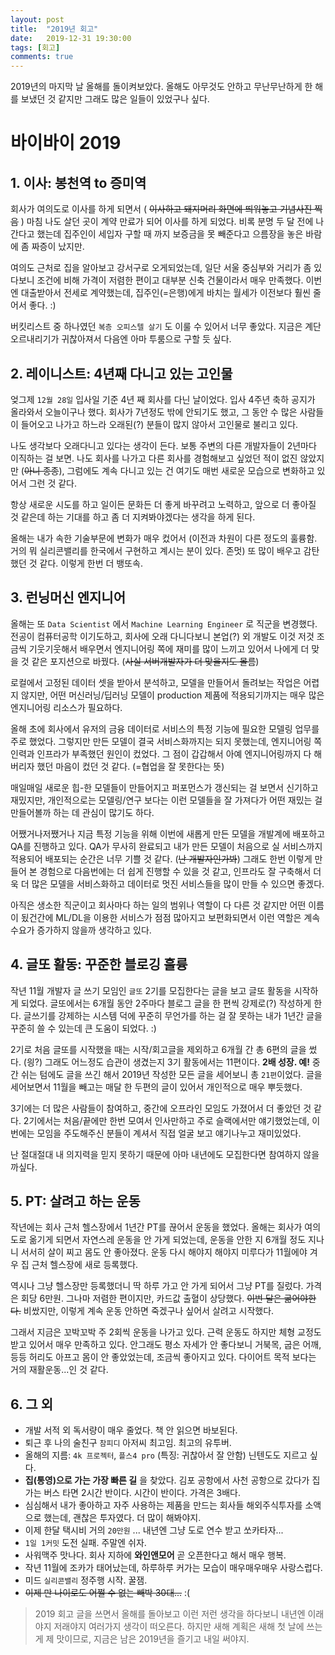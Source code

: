 ```yaml
---
layout: post
title:  "2019년 회고"
date:   2019-12-31 19:30:00
tags: [회고]
comments: true
---
```


2019년의 마지막 날 올해를 돌이켜보았다. 올해도 아무것도 안하고 무난무난하게 한 해를 보냈던 것 같지만 그래도 많은 일들이 있었구나 싶다.

# 바이바이 2019

## 1. 이사: 봉천역 to 증미역

회사가 여의도로 이사를 하게 되면서 ( ~~이사하고 돼지머리 화면에 띄워놓고 기념사진 찍음~~ ) 마침 나도 살던 곳이 계약 만료가 되어 이사를 하게 되었다. 비록 분명 두 달 전에 나간다고 했는데 집주인이 세입자 구할 때 까지 보증금을 못 빼준다고 으름장을 놓은 바람에 좀 짜증이 났지만.

여의도 근처로 집을 알아보고 강서구로 오게되었는데, 일단 서울 중심부와 거리가 좀 있다보니 조건에 비해 가격이 저렴한 편이고 대부분 신축 건물이라서 매우 만족했다. 이번엔 대출받아서 전세로 계약했는데, 집주인(=은행)에게 바치는 월세가 이전보다 훨씬 줄어서 좋다. :)

버킷리스트 중 하나였던 `복층 오피스텔 살기` 도 이룰 수 있어서 너무 좋았다. 지금은 계단 오르내리기가 귀찮아져서 다음엔 아마 투룸으로 구할 듯 싶다.

## 2. 레이니스트: 4년째 다니고 있는 고인물

엊그제 `12월 28일` 입사일 기준 4년 째 회사를 다닌 날이었다. 입사 4주년 축하 공지가 올라와서 오늘이구나 했다. 회사가 7년정도 밖에 안되기도 했고, 그 동안 수 많은 사람들이 들어오고 나가고 하느라 오래된(?) 분들이 많지 않아서 고인물로 불리고 있다.

나도 생각보다 오래다니고 있다는 생각이 든다. 보통 주변의 다른 개발자들이 2년마다 이직하는 걸 보면. 나도 회사를 나가고 다른 회사를 경험해보고 싶었던 적이 없진 않았지만 (~~아니 종종~~), 그럼에도 계속 다니고 있는 건 여기도 매번 새로운 모습으로 변화하고 있어서 그런 것 같다.

항상 새로운 시도를 하고 일이든 문화든 더 좋게 바꾸려고 노력하고, 앞으로 더 좋아질 것 같은데 하는 기대를 하고 좀 더 지켜봐야겠다는 생각을 하게 된다. 

올해는 내가 속한 기술부문에 변화가 매우 컸어서 (이전과 차원이 다른 정도의 훌륭함. 거의 뭐 실리콘밸리를 한국에서 구현하고 계시는 분이 있다. 존멋) 또 많이 배우고 감탄했던 것 같다. 이렇게 한번 더 뱅또속.

## 3. 런닝머신 엔지니어

올해는 또 `Data Scientist` 에서 `Machine Learning Engineer` 로 직군을 변경했다. 전공이 컴퓨터공학 이기도하고, 회사에 오래 다니다보니 본업(?) 외 개발도 이것 저것 조금씩 기웃기웃해서 배우면서 엔지니어링 쪽에 재미를 많이 느끼고 있어서 나에게 더 맞을 것 같은 포지션으로 바꿨다. (~~사실 서버개발자가 더 맞을지도 몰름~~)

로컬에서 고정된 데이터 셋을 받아서 분석하고, 모델을 만들어서 돌려보는 작업은 어렵지 않지만, 어떤 머신러닝/딥러닝 모델이 production 제품에 적용되기까지는 매우 많은 엔지니어링 리소스가 필요하다.

올해 초에 회사에서 유저의 금융 데이터로 서비스의 특정 기능에 필요한 모델링 업무를 주로 했었다. 그렇지만 만든 모델이 결국 서비스화까지는 되지 못했는데, 엔지니어링 쪽 인력과 인프라가 부족했던 원인이 컸었다. 그 점이 갑갑해서 아예 엔지니어링까지 다 해버리자 했던 마음이 컸던 것 같다. (=협업을 잘 못한다는 뜻)

매일매일 새로운 힙-한 모델들이 만들어지고 퍼포먼스가 갱신되는 걸 보면서 신기하고 재밌지만, 개인적으로는 모델링/연구 보다는 이런 모델들을 잘 가져다가 어떤 재밌는 걸 만들어볼까 하는 데 관심이 많기도 하다.

어쨌거나저쨌거나 지금 특정 기능을 위해 이번에 새롭게 만든 모델을 개발계에 배포하고 QA를 진행하고 있다. QA가 무사히 완료되고 내가 만든 모델이 처음으로 실 서비스까지 적용되어 배포되는 순간은 너무 기쁠 것 같다. (~~난 개발자인가봐~~) 그래도 한번 이렇게 만들어 본 경험으로 다음번에는 더 쉽게 진행할 수 있을 것 같고, 인프라도 잘 구축해서 더욱 더 많은 모델을 서비스화하고 데이터로 멋진 서비스들을 많이 만들 수 있으면 좋겠다.

아직은 생소한 직군이고 회사마다 하는 일의 범위나 역할이 다 다른 것 같지만 어떤 이름이 됬건간에 ML/DL을 이용한 서비스가 점점 많아지고 보편화되면서 이런 역할은 계속 수요가 증가하지 않을까 생각하고 있다.

## 4. 글또 활동: 꾸준한 블로깅 훌륭

작년 11월 개발자 글 쓰기 모임인 `글또` 2기를 모집한다는 글을 보고 글또 활동을 시작하게 되었다. 글또에서는 6개월 동안 2주마다 블로그 글을 한 편씩 강제로(?) 작성하게 한다. 글쓰기를 강제하는 시스템 덕에 꾸준히 무언가를 하는 걸 잘 못하는 내가 1년간 글을 꾸준히 쓸 수 있는데 큰 도움이 되었다. :)

2기로 처음 글또를 시작했을 때는 시작/회고글을 제외하고 6개월 간 총 6편의 글을 썼다. (읭?) 그래도 어느정도 습관이 생겼는지 3기 활동에서는 11편이다. **2배 성장. 예!** 중간 쉬는 텀에도 글을 쓰긴 해서 2019년 작성한 모든 글을 세어보니 총 `21편`이었다. 글을 세어보면서 11월을 빼고는 매달 한 두편의 글이 있어서 개인적으로 매우 뿌듯했다.

3기에는 더 많은 사람들이 참여하고, 중간에 오프라인 모임도 가졌어서 더 좋았던 것 같다. 2기에서는 처음/끝에만 한번 모여서 인사만하고 주로 슬랙에서만 얘기했었는데, 이번에는 모임을 주도해주신 분들이 계셔서 직접 얼굴 보고 얘기나누고 재미있었다.

난 절대절대 내 의지력을 믿지 못하기 때문에 아마 내년에도 모집한다면 참여하지 않을까싶다.

## 5. PT: 살려고 하는 운동

작년에는 회사 근처 헬스장에서 1년간 PT를 끊어서 운동을 했었다. 올해는 회사가 여의도로 옮기게 되면서 자연스레 운동을 안 가게 되었는데, 운동을 안한 지 6개월 정도 지나니 서서히 살이 찌고 몸도 안 좋아졌다. 운동 다시 해야지 해야지 미루다가 11월에야 겨우 집 근처 헬스장에 새로 등록했다.

역시나 그냥 헬스장만 등록했더니 딱 하루 가고 안 가게 되어서 그냥 PT를 질렀다. 가격은 회당 6만원. 그나마 저렴한 편이지만, 카드값 출혈이 상당했다. ~~이번 달은 굶어야한다.~~ 비쌌지만, 이렇게 계속 운동 안하면 죽겠구나 싶어서 살려고 시작했다.

그래서 지금은 꼬박꼬박 주 2회씩 운동을 나가고 있다. 근력 운동도 하지만 체형 교정도 받고 있어서 매우 만족하고 있다. 안그래도 평소 자세가 안 좋다보니 거북목, 굽은 어깨, 등등 허리도 아프고 몸이 안 좋았었는데, 조금씩 좋아지고 있다. 다이어트 목적 보다는 거의 재활운동...인 것 같다.

## 6. 그 외

- 개발 서적 외 독서량이 매우 줄었다. 책 안 읽으면 바보된다.
- 퇴근 후 나의 술친구 `참피디` 아저씨 최고임. 최고의 유투버.
- 올해의 지름: `4k 프로젝터`, `플스4 pro` (특징: 귀찮아서 잘 안함) 닌텐도도 지르고 싶다.
- **집(통영)으로 가는 가장 빠른 길** 을 찾았다. 김포 공항에서 사천 공항으로 갔다가 집 가는 버스 타면 2시간 반이다. 시간이 반이다. 가격은 3배다.
- 심심해서 내가 좋아하고 자주 사용하는 제품을 만드는 회사들 해외주식투자를 소액으로 했는데, 괜찮은 투자였다. 더 많이 해봐야지.
- 이제 한달 택시비 거의 `20만원` ... 내년엔 그냥 도로 연수 받고 쏘카타자...
- `1일 1커밋` 도전 실패. 주말엔 쉬자.
- 사워맥주 맛나다. 회사 지하에 **와인앤모어** 곧 오픈한다고 해서 매우 행복.
- 작년 11월에 조카가 태어났는데, 하루하루 커가는 모습이 매우매우매우 사랑스럽다.
- 미드 `실리콘밸리` 정주행 시작. 꿀잼.
- ~~이제 만 나이로도 어쩔 수 없는 빼박 30대...~~ :(


> 2019 회고 글을 쓰면서 올해를 돌아보고 이런 저런 생각을 하다보니 내년엔 이래야지 저래야지 여러가지 생각이 떠오른다. 하지만 새해 계획은 새해 첫 날에 쓰는 게 제 맛이므로, 지금은 남은 2019년을 즐기고 내일 써야지.
